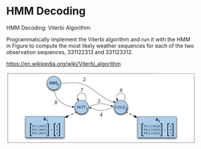 # HMM Decoding

HMM Decoding: Viterbi Algorithm:<br/>


Programmatically implement the Viterbi algorithm and run it with the HMM in Figure to compute the most likely weather sequences for each of the two observation sequences, 331122313 and 331123312.

https://en.wikipedia.org/wiki/Viterbi_algorithm

![Screenshot](HMM.png)
